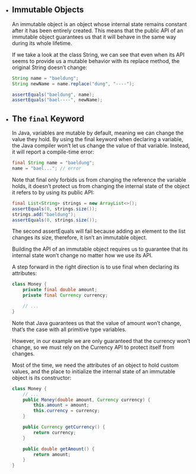 - ## Immutable Objects

  An immutable object is an object whose internal state remains constant after it has been entirely created.
  This means that the public API of an immutable object guarantees us that it will behave in the same way during its whole lifetime.

  If we take a look at the class String, we can see that even when its API seems to provide us a mutable behavior with its replace method, the original String doesn’t change:

  ```java
  String name = "baeldung";
  String newName = name.replace("dung", "----");

  assertEquals("baeldung", name);
  assertEquals("bael----", newName);
  ```

- ## The `final` Keyword

  In Java, variables are mutable by default, meaning we can change the value they hold.
  By using the final keyword when declaring a variable, the Java compiler won’t let us change the value of that variable. Instead, it will report a compile-time error:

  ```java
  final String name = "baeldung";
  name = "bael..."; // error
  ```

  Note that final only forbids us from changing the reference the variable holds, it doesn’t protect us from changing the internal state of the object it refers to by using its public API:

  ```java
  final List<String> strings = new ArrayList<>();
  assertEquals(0, strings.size());
  strings.add("baeldung");
  assertEquals(0, strings.size());
  ```

  The second assertEquals will fail because adding an element to the list changes its size, therefore, it isn’t an immutable object.

  Building the API of an immutable object requires us to guarantee that its internal state won’t change no matter how we use its API.

  A step forward in the right direction is to use final when declaring its attributes:

  ```java
  class Money {
      private final double amount;
      private final Currency currency;

      // ...
  }
  ```

  Note that Java guarantees us that the value of amount won’t change, that’s the case with all primitive type variables.

  However, in our example we are only guaranteed that the currency won’t change, so we must rely on the Currency API to protect itself from changes.

  Most of the time, we need the attributes of an object to hold custom values, and the place to initialize the internal state of an immutable object is its constructor:

  ```java
  class Money {
      // ...
      public Money(double amount, Currency currency) {
          this.amount = amount;
          this.currency = currency;
      }

      public Currency getCurrency() {
          return currency;
      }

      public double getAmount() {
          return amount;
      }
  }
  ```
